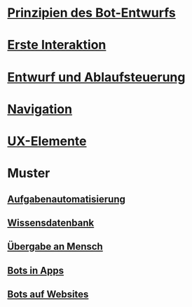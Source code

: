 # [Prinzipien des Bot-Entwurfs](../bot-service-design-principles.md)
# [Erste Interaktion](../bot-service-design-first-interaction.md)
# [Entwurf und Ablaufsteuerung](../bot-service-design-conversation-flow.md)
# [Navigation](../bot-service-design-navigation.md)
# [UX-Elemente](../bot-service-design-user-experience.md)
# Muster
## [Aufgabenautomatisierung](../bot-service-design-pattern-task-automation.md)
## [Wissensdatenbank](../bot-service-design-pattern-knowledge-base.md)
## [Übergabe an Mensch](../bot-service-design-pattern-handoff-human.md)
## [Bots in Apps](../bot-service-design-pattern-embed-app.md)
## [Bots auf Websites](../bot-service-design-pattern-embed-web-site.md)
